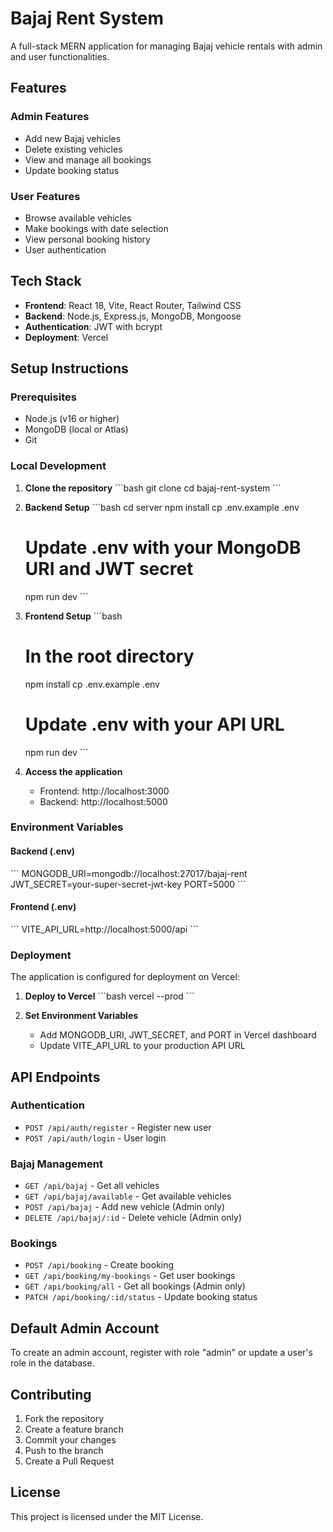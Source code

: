 # Bajaj Rent System

A full-stack MERN application for managing Bajaj vehicle rentals with admin and user functionalities.

## Features

### Admin Features
- Add new Bajaj vehicles
- Delete existing vehicles
- View and manage all bookings
- Update booking status

### User Features
- Browse available vehicles
- Make bookings with date selection
- View personal booking history
- User authentication

## Tech Stack

- **Frontend**: React 18, Vite, React Router, Tailwind CSS
- **Backend**: Node.js, Express.js, MongoDB, Mongoose
- **Authentication**: JWT with bcrypt
- **Deployment**: Vercel

## Setup Instructions

### Prerequisites
- Node.js (v16 or higher)
- MongoDB (local or Atlas)
- Git

### Local Development

1. **Clone the repository**
   \`\`\`bash
   git clone <repository-url>
   cd bajaj-rent-system
   \`\`\`

2. **Backend Setup**
   \`\`\`bash
   cd server
   npm install
   cp .env.example .env
   # Update .env with your MongoDB URI and JWT secret
   npm run dev
   \`\`\`

3. **Frontend Setup**
   \`\`\`bash
   # In the root directory
   npm install
   cp .env.example .env
   # Update .env with your API URL
   npm run dev
   \`\`\`

4. **Access the application**
   - Frontend: http://localhost:3000
   - Backend: http://localhost:5000

### Environment Variables

#### Backend (.env)
\`\`\`
MONGODB_URI=mongodb://localhost:27017/bajaj-rent
JWT_SECRET=your-super-secret-jwt-key
PORT=5000
\`\`\`

#### Frontend (.env)
\`\`\`
VITE_API_URL=http://localhost:5000/api
\`\`\`

### Deployment

The application is configured for deployment on Vercel:

1. **Deploy to Vercel**
   \`\`\`bash
   vercel --prod
   \`\`\`

2. **Set Environment Variables**
   - Add MONGODB_URI, JWT_SECRET, and PORT in Vercel dashboard
   - Update VITE_API_URL to your production API URL

## API Endpoints

### Authentication
- `POST /api/auth/register` - Register new user
- `POST /api/auth/login` - User login

### Bajaj Management
- `GET /api/bajaj` - Get all vehicles
- `GET /api/bajaj/available` - Get available vehicles
- `POST /api/bajaj` - Add new vehicle (Admin only)
- `DELETE /api/bajaj/:id` - Delete vehicle (Admin only)

### Bookings
- `POST /api/booking` - Create booking
- `GET /api/booking/my-bookings` - Get user bookings
- `GET /api/booking/all` - Get all bookings (Admin only)
- `PATCH /api/booking/:id/status` - Update booking status

## Default Admin Account

To create an admin account, register with role "admin" or update a user's role in the database.

## Contributing

1. Fork the repository
2. Create a feature branch
3. Commit your changes
4. Push to the branch
5. Create a Pull Request

## License

This project is licensed under the MIT License.
